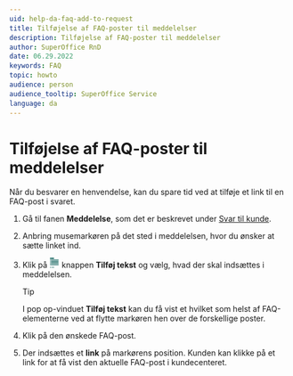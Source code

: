 ```yaml
---
uid: help-da-faq-add-to-request
title: Tilføjelse af FAQ-poster til meddelelser
description: Tilføjelse af FAQ-poster til meddelelser
author: SuperOffice RnD
date: 06.29.2022
keywords: FAQ
topic: howto
audience: person
audience_tooltip: SuperOffice Service
language: da
---
```


# Tilføjelse af FAQ-poster til meddelelser

Når du besvarer en henvendelse, kan du spare tid ved at tilføje et link til en FAQ-post i svaret.

1. Gå til fanen **Meddelelse**, som det er beskrevet under [Svar til kunde][1].
1. Anbring musemarkøren på det sted i meddelelsen, hvor du ønsker at sætte linket ind.
1. Klik på ![ikonet][img1] knappen **Tilføj tekst** og vælg, hvad der skal indsættes i meddelelsen.

   > [!TIP]
   > I pop op-vinduet **Tilføj tekst** kan du få vist et hvilket som helst af FAQ-elementerne ved at flytte markøren hen over de forskellige poster.

1. Klik på den ønskede FAQ-post.
1. Der indsættes et **link** på markørens position. Kunden kan klikke på et link for at få vist den aktuelle FAQ-post i kundecenteret.

<!-- Referenced links -->
[1]: ../../request/learn/howto/reply.md

<!-- Referenced images -->
[img1]: ../../../../common/icons/copy-paste-icon.png
